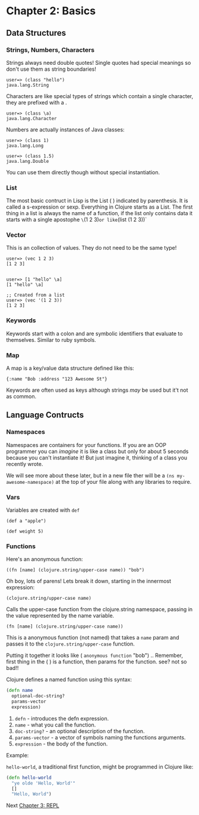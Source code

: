 # Chapter 2: Basics

## Data Structures

### Strings, Numbers, Characters

Strings always need double quotes! Single quotes had special meanings so don't use them as string boundaries!

```
user=> (class "hello")
java.lang.String
```

Characters are like special types of strings which contain a single character, they are prefixed with a \.

```
user=> (class \a)
java.lang.Character
```

Numbers are actually instances of Java classes:

```
user=> (class 1)
java.lang.Long

user=> (class 1.5)
java.lang.Double
```

You can use them directly though without special instantiation.

### List 

The most basic contruct in Lisp is the List ( ) indicated by parenthesis. It is called a s-expression or sexp. Everything in Clojure starts as a List. The first thing in a list is always the name of a function, if the list only contains data it starts with a single apostophe `\`(1 2 3)` or like `(list (1 2 3))`

### Vector

This is an collection of values. They do not need to be the same type!

```
user=> (vec 1 2 3)
[1 2 3]


user=> [1 "hello" \a]
[1 "hello" \a]

;; Created from a list 
user=> (vec '(1 2 3))
[1 2 3]
```

### Keywords

Keywords start with a colon and are symbolic identifiers that evaluate to themselves. Similar to ruby symbols. 

### Map

A map is a key/value data structure defined like this: 

```
{:name "Bob :address "123 Awesome St"}
```

Keywords are often used as keys although strings *may* be used but it't not as common.

## Language Contructs 

### Namespaces

Namespaces are containers for your functions. If you are an OOP programmer you can _imagine_ it is like a class but only for about 5 seconds because you can't instantiate it! But just imagine it, thinking of a class you recently wrote. 

We will see more about these later, but in a new file ther will be a `(ns my-awesome-namespace)` at the top of your file along with any libraries to require.  

### Vars

Variables are created with `def`

```
(def a "apple")

(def weight 5)
```

### Functions

Here's an anonymous function: 

```
((fn [name] (clojure.string/upper-case name)) "bob")
```

Oh boy, lots of parens! Lets break it down, starting in the innermost expression:

```
(clojure.string/upper-case name)
```

Calls the upper-case function from the clojure.string namespace, passing in the value represented by the name variable. 

```
(fn [name] (clojure.string/upper-case name))
```

This is a anonymous function (not named) that takes a `name` param and passes it to the `clojure.string/upper-case` function.

Putting it together it looks like ( `anonymous function` "bob") .. Remember, first thing in the  ( ) is a function, then params for the function. see? not so bad!! 

Clojure defines a named function using this syntax:

```clojure
(defn name
  optional-doc-string?
  params-vector
  expression)
```

1. `defn` - introduces the defn expression.
2. `name` - what you call the function.
3. `doc-string?` - an optional description of the function.
4. `params-vector` - a vector of symbols naming the functions arguments.
5. `expression` - the body of the function.

Example: 

`hello-world`, a traditional first function, might be programmed in Clojure like:

```clojure
(defn hello-world
  "ye olde 'Hello, World'"
  []
  "Hello, World")
```
 

 
 
Next [Chapter 3: REPL](/Pages/3-repl.md)
